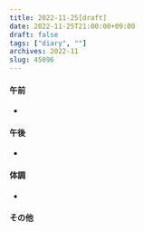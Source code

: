 ```yaml
---
title: 2022-11-25[draft]
date: 2022-11-25T21:00:00+09:00
draft: false
tags: ["diary", ""]
archives: 2022-11
slug: 45096
---
```

#### 午前
- 
#### 午後
- 
#### 体調
- 
#### その他